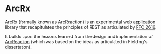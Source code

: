 # ArcRx
ArcRx (formally known as ArcReaction) is an experimental web application library that recapitulates the principles of REST as articulated by [RFC 2616](https://tools.ietf.org/html/rfc2616).

It builds upon the lessons learned from the design and implementation of [ArcReaction](https://github.com/noblethrasher/OkExample/tree/master/Projects/ArcReaction) (which was based on the ideas as articulated in Fielding's dissertation).

